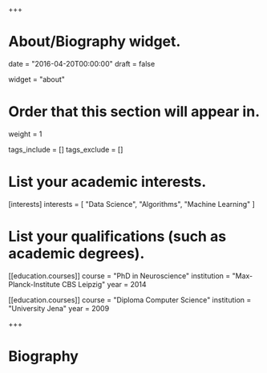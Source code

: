 +++
# About/Biography widget.

date = "2016-04-20T00:00:00"
draft = false

widget = "about"

# Order that this section will appear in.
weight = 1

tags_include = []
tags_exclude = []

# List your academic interests.
[interests]
  interests = [
    "Data Science",
    "Algorithms",
    "Machine Learning"
  ]

# List your qualifications (such as academic degrees).
[[education.courses]]
  course = "PhD in Neuroscience"
  institution = "Max-Planck-Institute CBS Leipzig"
  year = 2014

[[education.courses]]
  course = "Diploma Computer Science"
  institution = "University Jena"
  year = 2009

+++

# Biography

